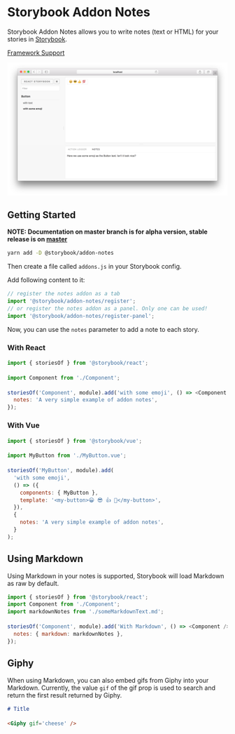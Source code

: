 # Storybook Addon Notes

Storybook Addon Notes allows you to write notes (text or HTML) for your stories in [Storybook](https://storybook.js.org).

[Framework Support](https://github.com/storybooks/storybook/blob/master/ADDONS_SUPPORT.md)

![Storybook Addon Notes Demo](docs/demo.png)

## Getting Started

**NOTE: Documentation on master branch is for alpha version, stable release is on [master](https://github.com/storybooks/storybook/tree/master/addons/)**

```sh
yarn add -D @storybook/addon-notes
```

Then create a file called `addons.js` in your Storybook config.

Add following content to it:

```js
// register the notes addon as a tab
import '@storybook/addon-notes/register';
// or register the notes addon as a panel. Only one can be used!
import '@storybook/addon-notes/register-panel';
```

Now, you can use the `notes` parameter to add a note to each story.

### With React

```js
import { storiesOf } from '@storybook/react';

import Component from './Component';

storiesOf('Component', module).add('with some emoji', () => <Component />, {
  notes: 'A very simple example of addon notes',
});
```

### With Vue

```js
import { storiesOf } from '@storybook/vue';

import MyButton from './MyButton.vue';

storiesOf('MyButton', module).add(
  'with some emoji',
  () => ({
    components: { MyButton },
    template: '<my-button>😀 😎 👍 💯</my-button>',
  }),
  {
    notes: 'A very simple example of addon notes',
  }
);
```

## Using Markdown

Using Markdown in your notes is supported, Storybook will load Markdown as raw by default.

```js
import { storiesOf } from '@storybook/react';
import Component from './Component';
import markdownNotes from './someMarkdownText.md';

storiesOf('Component', module).add('With Markdown', () => <Component />, {
  notes: { markdown: markdownNotes },
});
```

## Giphy

When using Markdown, you can also embed gifs from Giphy into your Markdown. Currently, the value `gif` of the gif prop is used to search and return the first result returned by Giphy.

```md
# Title

<Giphy gif='cheese' />
```
